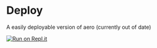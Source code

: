 # Deploy

A easily deployable version of aero
(currently out of date)

[![Run on Repl.it](https://replit.com/github/code-testz/aero)](https://replit.com/github/code-testz/aero)
